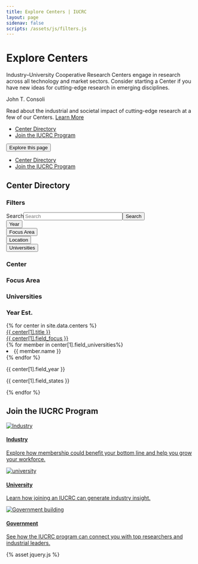 ```yaml
---
title: Explore Centers | IUCRC
layout: page
sidenav: false
scripts: /assets/js/filters.js
---
```


<div class="hero">
  <div id="interiorCarousel" class="carousel slide carousel--interior" data-ride="carousel" data-pause="false" data-interval="false">
    <div class="carousel-inner">
      <div class="carousel-item active">
        <div class="container">
          <div class="carousel__bg" style="background-image: url('{{ site.baseurl }}/visuals/placeholders/vr.jpg');"></div>
          <div class="carousel__content carousel__content--slant">
            <div class="carousel__text-cta">
              <h1>Explore Centers</h1>
              <p class="carousel__subtitle">Industry–University Cooperative Research Centers engage in research across all technology and market sectors. Consider starting a Center if you have new ideas for cutting-edge research in emerging disciplines.</p>
            </div>
          </div>
        </div>
        <div class="credit__wrapper">
          <p class="credit">John T. Consoli</p>
        </div>
      </div>
    </div>
  </div>
</div>
<div id="interiorCarouselText" class="carousel slide carousel--text carousel--interior" data-ride="carousel" data-pause="false" data-interval="false">
  <div class="carousel-inner">
    <div class="carousel-item active">
      <div class="container">
        <div class="carousel__content">
          <div class="carousel__text-cta">
            <p class="carousel__featured">               
              Read about the industrial and societal impact of cutting-edge research at a few of our Centers.
              <a class="usa-button btn-tertiary" href="/centers/achievements">Learn More</a>
            </p>
          </div>
        </div>
      </div>
    </div>
  </div>
</div>
<div class="stickybits-wrapper">
  <div class="secondary-nav" style="position: sticky;">
    <div class="container">
      <div class="secondary-nav__scrollspy">
        <ul class="nav">
          <li class="nav-item">
            <!-- INTEGRATOR: the href below should match that of the associated heading in the content block -->
            <a class="nav-link" href="#center-directory">Center Directory</a>
          </li>
          <li class="nav-item">
            <!-- INTEGRATOR: the href below should match that of the associated heading in the content block -->
            <a class="nav-link" href="#join-the-iucrc-program">Join the IUCRC Program</a>
          </li>
        </ul>
      </div>
      <div class="dropdown">
        <button class="dropdown-toggle" type="button" id="secondaryNavDropdown" data-toggle="dropdown" aria-haspopup="true" aria-expanded="false">Explore this page</button>
        <div class="dropdown-menu" aria-labelledby="secondaryNavDropdown">
          <ul class="nav">
            <li class="nav-item">
              <!-- INTEGRATOR: the href below should match that of the associated heading in the content block -->
              <a class="nav-link" href="#center-directory">Center Directory</a>
            </li>
            <li class="nav-item">
              <!-- INTEGRATOR: the href below should match that of the associated heading in the content block -->
              <a class="nav-link" href="#join-the-iucrc-program">Join the IUCRC Program</a>
            </li>
          </ul>
        </div>
      </div>
    </div>
  </div>
  <dir></dir>
  <div class="filters">
    <div class="container">
      <h2 id="center-directory"><span class="highlight">Center Directory</span></h2>
      <div class="filters__active">
        <ul>
        </ul>
      </div>
      <div class="row filters__row">
        <div class="col-12 col-lg-3 filters__sticky">
          <div class="filters__sidebar usa-accordion">
            <form class=" ">
              <h3>Filters</h3>
              <div class=" usa-label">
                <div class="usa-search usa-search--small" role="search"><label class="usa-sr-only" for="search-field-small">Search</label><input type="text" id="search-fulltext" name="search_api_fulltext" value="" size="30" maxlength="128" class=" usa-input" placeholder="Search"><button class="usa-button" type="submit"><span class="usa-sr-only">Search</span></button></div>
              </div>
              <div class="usa-accordion">
                <div class="filters__section">
                  <button class="usa-accordion__button" aria-expanded="false" aria-controls="section2">Year</button>
                  <div class="usa-accordion__content" id="section2" hidden="">
                    <div class=" usa-label after">
                      <label for="edit-field-year" class="usa-label control-label">After</label>
                      <input type="text" id="edit-field-year" name="field_year" value="" size="30" maxlength="128" class=" usa-input">
                    </div>
                    <div class=" usa-label before">
                      <label for="edit-field-year-1" class="usa-label control-label">Before</label>
                      <input  type="text" id="edit-field-year-1" name="field_year_1" value="" size="30" maxlength="128" class=" usa-input">
                    </div>
                  </div>
                </div>
              </div>
              <div class="usa-accordion">
                <div class="filters__section">
                  <button class="usa-accordion__button" aria-expanded="false" aria-controls="section4">Focus Area</button>
                  <div class="usa-accordion__content usa-accordion__content--scrollable" id="section4" hidden="">
                    <fieldset data-drupal-selector="edit-field-focus" id="edit-field-focus--wrapper" class="fieldgroup      usa-fieldset">
                      <legend class="usa-legend">
                        <span class="usa-sr-only fieldset-legend">Focus</span>
                      </legend>
                      <div class="fieldset-wrapper">
                        <div id="edit-field-focus" class=" "><div class="">
                          <div class=" usa-label      checkbox">
                            <input data-drupal-selector="edit-field-focus-1" type="checkbox" id="edit-field-focus-1" name="field_focus[1]" value="1" class=" usa-checkbox__input advanced-electronics">
                            <label for="edit-field-focus-1" class="usa-checkbox__label control-label option">Advanced Electronics</label>
                          </div>
                          <div class=" usa-label      checkbox">
                            <input data-drupal-selector="edit-field-focus-2" type="checkbox" id="edit-field-focus-2" name="field_focus[2]" value="2" class=" usa-checkbox__input advanced-manufacturing">
                            <label for="edit-field-focus-2" class="usa-checkbox__label control-label option">Advanced Manufacturing</label>
                          </div>
                          <div class=" usa-label      checkbox">
                            <input data-drupal-selector="edit-field-focus-3" type="checkbox" id="edit-field-focus-3" name="field_focus[3]" value="3" class=" usa-checkbox__input advanced-materials">
                            <label for="edit-field-focus-3" class="usa-checkbox__label control-label option">Advanced Materials</label>
                          </div>
                          <div class=" usa-label      checkbox">
                            <input data-drupal-selector="edit-field-focus-4" type="checkbox" id="edit-field-focus-4" name="field_focus[4]" value="4" class=" usa-checkbox__input biotechnology">
                            <label for="edit-field-focus-4" class="usa-checkbox__label control-label option">Biotechnology</label>
                          </div>
                          <div class=" usa-label      checkbox">
                            <input data-drupal-selector="edit-field-focus-5" type="checkbox" id="edit-field-focus-5" name="field_focus[5]" value="5" class=" usa-checkbox__input civil-infrastructure-systems">
                            <label for="edit-field-focus-5" class="usa-checkbox__label control-label option">Civil Infrastructure Systems</label>
                          </div>
                          <div class=" usa-label      checkbox">
                            <input data-drupal-selector="edit-field-focus-6" type="checkbox" id="edit-field-focus-6" name="field_focus[6]" value="6" class=" usa-checkbox__input energy-and-environment">
                            <label for="edit-field-focus-6" class="usa-checkbox__label control-label option">Energy and Environment</label>
                          </div>
                          <div class=" usa-label      checkbox">
                            <input data-drupal-selector="edit-field-focus-7" type="checkbox" id="edit-field-focus-7" name="field_focus[7]" value="7" class=" usa-checkbox__input health-and-safety">
                            <label for="edit-field-focus-7" class="usa-checkbox__label control-label option">Health and Safety</label>
                          </div>
                          <div class=" usa-label      checkbox">
                            <input data-drupal-selector="edit-field-focus-8" type="checkbox" id="edit-field-focus-8" name="field_focus[8]" value="8" class=" usa-checkbox__input in,-communication-and-computing">
                            <label for="edit-field-focus-8" class="usa-checkbox__label control-label option">In, Communication and Computing</label>
                          </div>
                          <div class=" usa-label      checkbox">
                            <input data-drupal-selector="edit-field-focus-9" type="checkbox" id="edit-field-focus-9" name="field_focus[9]" value="9" class=" usa-checkbox__input sensing-and-in">
                            <label for="edit-field-focus-9" class="usa-checkbox__label control-label option">Sensing and In Systems</label>
                          </div>
                          <div class=" usa-label      checkbox">
                            <input data-drupal-selector="edit-field-focus-10" type="checkbox" id="edit-field-focus-10" name="field_focus[10]" value="10" class=" usa-checkbox__input system-design-and-simulation">
                            <label for="edit-field-focus-10" class="usa-checkbox__label control-label option">System Design and Simulation</label>
                          </div>
                        </div>
                      </div>
                    </div>
                  </fieldset>
                </div>
              </div>
            </div>
            <div class="usa-accordion">
              <div class="filters__section">
                <button class="usa-accordion__button" aria-expanded="false" aria-controls="section5">Location</button>
                <div class="usa-accordion__content usa-accordion__content--scrollable" id="section5" hidden="">
                  <fieldset data-drupal-selector="edit-field-states" id="edit-field-states--wrapper" class="fieldgroup      usa-fieldset">
                    <legend class="usa-legend">
                      <span class="usa-sr-only fieldset-legend">States</span>
                    </legend>
                    <div class="fieldset-wrapper">
                      <div id="edit-field-states" class=" "><div class="">
                        <div class=" usa-label      checkbox">
                          <input data-drupal-selector="edit-field-states-280" type="checkbox" id="edit-field-states-280" name="field_states[280]" value="280" class=" usa-checkbox__input ak">
                          <label for="edit-field-states-280" class="usa-checkbox__label control-label option">AK</label>
                        </div>
                        <div class=" usa-label      checkbox">
                          <input data-drupal-selector="edit-field-states-229" type="checkbox" id="edit-field-states-229" name="field_states[229]" value="229" class=" usa-checkbox__input al">
                          <label for="edit-field-states-229" class="usa-checkbox__label control-label option">AL</label>
                        </div>
                        <div class=" usa-label      checkbox">
                          <input data-drupal-selector="edit-field-states-281" type="checkbox" id="edit-field-states-281" name="field_states[281]" value="281" class=" usa-checkbox__input ar">
                          <label for="edit-field-states-281" class="usa-checkbox__label control-label option">AR</label>
                        </div>
                        <div class=" usa-label      checkbox">
                          <input data-drupal-selector="edit-field-states-231" type="checkbox" id="edit-field-states-231" name="field_states[231]" value="231" class=" usa-checkbox__input az">
                          <label for="edit-field-states-231" class="usa-checkbox__label control-label option">AZ</label>
                        </div>
                        <div class=" usa-label      checkbox">
                          <input data-drupal-selector="edit-field-states-233" type="checkbox" id="edit-field-states-233" name="field_states[233]" value="233" class=" usa-checkbox__input ca">
                          <label for="edit-field-states-233" class="usa-checkbox__label control-label option">CA</label>
                        </div>
                        <div class=" usa-label      checkbox">
                          <input data-drupal-selector="edit-field-states-234" type="checkbox" id="edit-field-states-234" name="field_states[234]" value="234" class=" usa-checkbox__input co">
                          <label for="edit-field-states-234" class="usa-checkbox__label control-label option">CO</label>
                        </div>
                        <div class=" usa-label      checkbox">
                          <input data-drupal-selector="edit-field-states-282" type="checkbox" id="edit-field-states-282" name="field_states[282]" value="282" class=" usa-checkbox__input ct">
                          <label for="edit-field-states-282" class="usa-checkbox__label control-label option">CT</label>
                        </div>
                        <div class=" usa-label      checkbox">
                          <input data-drupal-selector="edit-field-states-283" type="checkbox" id="edit-field-states-283" name="field_states[283]" value="283" class=" usa-checkbox__input dc">
                          <label for="edit-field-states-283" class="usa-checkbox__label control-label option">DC</label>
                        </div>
                        <div class=" usa-label      checkbox">
                          <input data-drupal-selector="edit-field-states-236" type="checkbox" id="edit-field-states-236" name="field_states[236]" value="236" class=" usa-checkbox__input de">
                          <label for="edit-field-states-236" class="usa-checkbox__label control-label option">DE</label>
                        </div>
                        <div class=" usa-label      checkbox">
                          <input data-drupal-selector="edit-field-states-237" type="checkbox" id="edit-field-states-237" name="field_states[237]" value="237" class=" usa-checkbox__input fl">
                          <label for="edit-field-states-237" class="usa-checkbox__label control-label option">FL</label>
                        </div>
                        <div class=" usa-label      checkbox">
                          <input data-drupal-selector="edit-field-states-238" type="checkbox" id="edit-field-states-238" name="field_states[238]" value="238" class=" usa-checkbox__input ga">
                          <label for="edit-field-states-238" class="usa-checkbox__label control-label option">GA</label>
                        </div>
                        <div class=" usa-label      checkbox">
                          <input data-drupal-selector="edit-field-states-239" type="checkbox" id="edit-field-states-239" name="field_states[239]" value="239" class=" usa-checkbox__input hi">
                          <label for="edit-field-states-239" class="usa-checkbox__label control-label option">HI</label>
                        </div>
                        <div class=" usa-label      checkbox">
                          <input data-drupal-selector="edit-field-states-243" type="checkbox" id="edit-field-states-243" name="field_states[243]" value="243" class=" usa-checkbox__input ia">
                          <label for="edit-field-states-243" class="usa-checkbox__label control-label option">IA</label>
                        </div>
                        <div class=" usa-label      checkbox">
                          <input data-drupal-selector="edit-field-states-240" type="checkbox" id="edit-field-states-240" name="field_states[240]" value="240" class=" usa-checkbox__input id">
                          <label for="edit-field-states-240" class="usa-checkbox__label control-label option">ID</label>
                        </div>
                        <div class=" usa-label      checkbox">
                          <input data-drupal-selector="edit-field-states-241" type="checkbox" id="edit-field-states-241" name="field_states[241]" value="241" class=" usa-checkbox__input il">
                          <label for="edit-field-states-241" class="usa-checkbox__label control-label option">IL</label>
                        </div>
                        <div class=" usa-label      checkbox">
                          <input data-drupal-selector="edit-field-states-242" type="checkbox" id="edit-field-states-242" name="field_states[242]" value="242" class=" usa-checkbox__input in">
                          <label for="edit-field-states-242" class="usa-checkbox__label control-label option">IN</label>
                        </div>
                        <div class=" usa-label      checkbox">
                          <input data-drupal-selector="edit-field-states-244" type="checkbox" id="edit-field-states-244" name="field_states[244]" value="244" class=" usa-checkbox__input ks">
                          <label for="edit-field-states-244" class="usa-checkbox__label control-label option">KS</label>
                        </div>
                        <div class=" usa-label      checkbox">
                          <input data-drupal-selector="edit-field-states-245" type="checkbox" id="edit-field-states-245" name="field_states[245]" value="245" class=" usa-checkbox__input ky">
                          <label for="edit-field-states-245" class="usa-checkbox__label control-label option">KY</label>
                        </div>
                        <div class=" usa-label      checkbox">
                          <input data-drupal-selector="edit-field-states-246" type="checkbox" id="edit-field-states-246" name="field_states[246]" value="246" class=" usa-checkbox__input la">
                          <label for="edit-field-states-246" class="usa-checkbox__label control-label option">LA</label>
                        </div>
                        <div class=" usa-label      checkbox">
                          <input data-drupal-selector="edit-field-states-249" type="checkbox" id="edit-field-states-249" name="field_states[249]" value="249" class=" usa-checkbox__input ma">
                          <label for="edit-field-states-249" class="usa-checkbox__label control-label option">MA</label>
                        </div>
                        <div class=" usa-label      checkbox">
                          <input data-drupal-selector="edit-field-states-248" type="checkbox" id="edit-field-states-248" name="field_states[248]" value="248" class=" usa-checkbox__input md">
                          <label for="edit-field-states-248" class="usa-checkbox__label control-label option">MD</label>
                        </div>
                        <div class=" usa-label      checkbox">
                          <input data-drupal-selector="edit-field-states-247" type="checkbox" id="edit-field-states-247" name="field_states[247]" value="247" class=" usa-checkbox__input me">
                          <label for="edit-field-states-247" class="usa-checkbox__label control-label option">ME</label>
                        </div>
                        <div class=" usa-label      checkbox">
                          <input data-drupal-selector="edit-field-states-250" type="checkbox" id="edit-field-states-250" name="field_states[250]" value="250" class=" usa-checkbox__input mi">
                          <label for="edit-field-states-250" class="usa-checkbox__label control-label option">MI</label>
                        </div>
                        <div class=" usa-label      checkbox">
                          <input data-drupal-selector="edit-field-states-251" type="checkbox" id="edit-field-states-251" name="field_states[251]" value="251" class=" usa-checkbox__input mn">
                          <label for="edit-field-states-251" class="usa-checkbox__label control-label option">MN</label>
                        </div>
                        <div class=" usa-label      checkbox">
                          <input data-drupal-selector="edit-field-states-253" type="checkbox" id="edit-field-states-253" name="field_states[253]" value="253" class=" usa-checkbox__input mo">
                          <label for="edit-field-states-253" class="usa-checkbox__label control-label option">MO</label>
                        </div>
                        <div class=" usa-label      checkbox">
                          <input data-drupal-selector="edit-field-states-252" type="checkbox" id="edit-field-states-252" name="field_states[252]" value="252" class=" usa-checkbox__input ms">
                          <label for="edit-field-states-252" class="usa-checkbox__label control-label option">MS</label>
                        </div>
                        <div class=" usa-label      checkbox">
                          <input data-drupal-selector="edit-field-states-254" type="checkbox" id="edit-field-states-254" name="field_states[254]" value="254" class=" usa-checkbox__input mt">
                          <label for="edit-field-states-254" class="usa-checkbox__label control-label option">MT</label>
                        </div>
                        <div class=" usa-label      checkbox">
                          <input data-drupal-selector="edit-field-states-261" type="checkbox" id="edit-field-states-261" name="field_states[261]" value="261" class=" usa-checkbox__input nc">
                          <label for="edit-field-states-261" class="usa-checkbox__label control-label option">NC</label>
                        </div>
                        <div class=" usa-label      checkbox">
                          <input data-drupal-selector="edit-field-states-262" type="checkbox" id="edit-field-states-262" name="field_states[262]" value="262" class=" usa-checkbox__input nd">
                          <label for="edit-field-states-262" class="usa-checkbox__label control-label option">ND</label>
                        </div>
                        <div class=" usa-label      checkbox">
                          <input data-drupal-selector="edit-field-states-255" type="checkbox" id="edit-field-states-255" name="field_states[255]" value="255" class=" usa-checkbox__input ne">
                          <label for="edit-field-states-255" class="usa-checkbox__label control-label option">NE</label>
                        </div>
                        <div class=" usa-label      checkbox">
                          <input data-drupal-selector="edit-field-states-257" type="checkbox" id="edit-field-states-257" name="field_states[257]" value="257" class=" usa-checkbox__input nh">
                          <label for="edit-field-states-257" class="usa-checkbox__label control-label option">NH</label>
                        </div>
                        <div class=" usa-label      checkbox">
                          <input data-drupal-selector="edit-field-states-258" type="checkbox" id="edit-field-states-258" name="field_states[258]" value="258" class=" usa-checkbox__input nj">
                          <label for="edit-field-states-258" class="usa-checkbox__label control-label option">NJ</label>
                        </div>
                        <div class=" usa-label      checkbox">
                          <input data-drupal-selector="edit-field-states-259" type="checkbox" id="edit-field-states-259" name="field_states[259]" value="259" class=" usa-checkbox__input nm">
                          <label for="edit-field-states-259" class="usa-checkbox__label control-label option">NM</label>
                        </div>
                        <div class=" usa-label      checkbox">
                          <input data-drupal-selector="edit-field-states-256" type="checkbox" id="edit-field-states-256" name="field_states[256]" value="256" class=" usa-checkbox__input nv">
                          <label for="edit-field-states-256" class="usa-checkbox__label control-label option">NV</label>
                        </div>
                        <div class=" usa-label      checkbox">
                          <input data-drupal-selector="edit-field-states-260" type="checkbox" id="edit-field-states-260" name="field_states[260]" value="260" class=" usa-checkbox__input ny">
                          <label for="edit-field-states-260" class="usa-checkbox__label control-label option">NY</label>
                        </div>
                        <div class=" usa-label      checkbox">
                          <input data-drupal-selector="edit-field-states-263" type="checkbox" id="edit-field-states-263" name="field_states[263]" value="263" class=" usa-checkbox__input oh">
                          <label for="edit-field-states-263" class="usa-checkbox__label control-label option">OH</label>
                        </div>
                        <div class=" usa-label      checkbox">
                          <input data-drupal-selector="edit-field-states-264" type="checkbox" id="edit-field-states-264" name="field_states[264]" value="264" class=" usa-checkbox__input ok">
                          <label for="edit-field-states-264" class="usa-checkbox__label control-label option">OK</label>
                        </div>
                        <div class=" usa-label      checkbox">
                          <input data-drupal-selector="edit-field-states-265" type="checkbox" id="edit-field-states-265" name="field_states[265]" value="265" class=" usa-checkbox__input or">
                          <label for="edit-field-states-265" class="usa-checkbox__label control-label option">OR</label>
                        </div>
                        <div class=" usa-label      checkbox">
                          <input data-drupal-selector="edit-field-states-266" type="checkbox" id="edit-field-states-266" name="field_states[266]" value="266" class=" usa-checkbox__input pa">
                          <label for="edit-field-states-266" class="usa-checkbox__label control-label option">PA</label>
                        </div>
                        <div class=" usa-label      checkbox">
                          <input data-drupal-selector="edit-field-states-267" type="checkbox" id="edit-field-states-267" name="field_states[267]" value="267" class=" usa-checkbox__input ri">
                          <label for="edit-field-states-267" class="usa-checkbox__label control-label option">RI</label>
                        </div>
                        <div class=" usa-label      checkbox">
                          <input data-drupal-selector="edit-field-states-268" type="checkbox" id="edit-field-states-268" name="field_states[268]" value="268" class=" usa-checkbox__input sc">
                          <label for="edit-field-states-268" class="usa-checkbox__label control-label option">SC</label>
                        </div>
                        <div class=" usa-label      checkbox">
                          <input data-drupal-selector="edit-field-states-269" type="checkbox" id="edit-field-states-269" name="field_states[269]" value="269" class=" usa-checkbox__input sd">
                          <label for="edit-field-states-269" class="usa-checkbox__label control-label option">SD</label>
                        </div>
                        <div class=" usa-label      checkbox">
                          <input data-drupal-selector="edit-field-states-270" type="checkbox" id="edit-field-states-270" name="field_states[270]" value="270" class=" usa-checkbox__input tn">
                          <label for="edit-field-states-270" class="usa-checkbox__label control-label option">TN</label>
                        </div>
                        <div class=" usa-label      checkbox">
                          <input data-drupal-selector="edit-field-states-271" type="checkbox" id="edit-field-states-271" name="field_states[271]" value="271" class=" usa-checkbox__input tx">
                          <label for="edit-field-states-271" class="usa-checkbox__label control-label option">TX</label>
                        </div>
                        <div class=" usa-label      checkbox">
                          <input data-drupal-selector="edit-field-states-272" type="checkbox" id="edit-field-states-272" name="field_states[272]" value="272" class=" usa-checkbox__input ut">
                          <label for="edit-field-states-272" class="usa-checkbox__label control-label option">UT</label>
                        </div>
                        <div class=" usa-label      checkbox">
                          <input data-drupal-selector="edit-field-states-274" type="checkbox" id="edit-field-states-274" name="field_states[274]" value="274" class=" usa-checkbox__input va">
                          <label for="edit-field-states-274" class="usa-checkbox__label control-label option">VA</label>
                        </div>
                        <div class=" usa-label      checkbox">
                          <input data-drupal-selector="edit-field-states-273" type="checkbox" id="edit-field-states-273" name="field_states[273]" value="273" class=" usa-checkbox__input vt">
                          <label for="edit-field-states-273" class="usa-checkbox__label control-label option">VT</label>
                        </div>
                        <div class=" usa-label      checkbox">
                          <input data-drupal-selector="edit-field-states-275" type="checkbox" id="edit-field-states-275" name="field_states[275]" value="275" class=" usa-checkbox__input wa">
                          <label for="edit-field-states-275" class="usa-checkbox__label control-label option">WA</label>
                        </div>
                        <div class=" usa-label      checkbox">
                          <input data-drupal-selector="edit-field-states-277" type="checkbox" id="edit-field-states-277" name="field_states[277]" value="277" class=" usa-checkbox__input wi">
                          <label for="edit-field-states-277" class="usa-checkbox__label control-label option">WI</label>
                        </div>
                        <div class=" usa-label      checkbox">
                          <input data-drupal-selector="edit-field-states-276" type="checkbox" id="edit-field-states-276" name="field_states[276]" value="276" class=" usa-checkbox__input wv">
                          <label for="edit-field-states-276" class="usa-checkbox__label control-label option">WV</label>
                        </div>
                        <div class=" usa-label  checkbox">
                          <input type="checkbox" name="wyoming" class="usa-checkbox__input wy">
                          <label for="edit-field-states-278" class="usa-checkbox__label control-label option">WY</label>
                        </div>
                      </div>
                    </div>
                  </div>
                </fieldset>
              </div>
            </div>
          </div>
          <div class="usa-accordion">
            <div class="filters__section">
              <button class="usa-accordion__button" aria-expanded="false" aria-controls="section6">Universities</button>
              <div class="usa-accordion__content usa-accordion__content--scrollable" id="section6" hidden="">
                <fieldset data-drupal-selector="edit-field-universities" id="edit-field-universities--wrapper" class="fieldgroup      usa-fieldset">
                  <legend class="usa-legend">
                    <span class="usa-sr-only fieldset-legend">Universities</span>
                  </legend>
                  <div class="fieldset-wrapper">
                    <div id="edit-field-universities" class=" "><div class="">
                      <div class=" usa-label      checkbox">
                        <input data-drupal-selector="edit-field-universities-11" type="checkbox" id="edit-field-universities-11" name="field_universities[11]" value="11" class=" usa-checkbox__input arizona-state-university">
                        <label for="edit-field-universities-11" class="usa-checkbox__label control-label option">Arizona State University</label>
                      </div>
                      <div class=" usa-label      checkbox">
                        <input data-drupal-selector="edit-field-universities-12" type="checkbox" id="edit-field-universities-12" name="field_universities[12]" value="12" class=" usa-checkbox__input auburn-university">
                        <label for="edit-field-universities-12" class="usa-checkbox__label control-label option">Auburn University</label>
                      </div>
                      <div class=" usa-label      checkbox">
                        <input data-drupal-selector="edit-field-universities-13" type="checkbox" id="edit-field-universities-13" name="field_universities[13]" value="13" class=" usa-checkbox__input ball-state-university">
                        <label for="edit-field-universities-13" class="usa-checkbox__label control-label option">Ball State University</label>
                      </div>
                      <div class=" usa-label      checkbox">
                        <input data-drupal-selector="edit-field-universities-14" type="checkbox" id="edit-field-universities-14" name="field_universities[14]" value="14" class=" usa-checkbox__input binghamton-university">
                        <label for="edit-field-universities-14" class="usa-checkbox__label control-label option">Binghamton University</label>
                      </div>
                      <div class=" usa-label      checkbox">
                        <input data-drupal-selector="edit-field-universities-15" type="checkbox" id="edit-field-universities-15" name="field_universities[15]" value="15" class=" usa-checkbox__input boston-university">
                        <label for="edit-field-universities-15" class="usa-checkbox__label control-label option">Boston University</label>
                      </div>
                      <div class=" usa-label      checkbox">
                        <input data-drupal-selector="edit-field-universities-16" type="checkbox" id="edit-field-universities-16" name="field_universities[16]" value="16" class=" usa-checkbox__input brigham-young-university">
                        <label for="edit-field-universities-16" class="usa-checkbox__label control-label option">Brigham Young University</label>
                      </div>
                      <div class=" usa-label      checkbox">
                        <input data-drupal-selector="edit-field-universities-17" type="checkbox" id="edit-field-universities-17" name="field_universities[17]" value="17" class=" usa-checkbox__input california-institute-of-technology">
                        <label for="edit-field-universities-17" class="usa-checkbox__label control-label option">California Institute of Technology</label>
                      </div>
                      <div class=" usa-label      checkbox">
                        <input data-drupal-selector="edit-field-universities-18" type="checkbox" id="edit-field-universities-18" name="field_universities[18]" value="18" class=" usa-checkbox__input catholic-university-of-america">
                        <label for="edit-field-universities-18" class="usa-checkbox__label control-label option">Catholic University of America</label>
                      </div>
                      <div class=" usa-label      checkbox">
                        <input data-drupal-selector="edit-field-universities-19" type="checkbox" id="edit-field-universities-19" name="field_universities[19]" value="19" class=" usa-checkbox__input children's-hospital-of-philadelphia">
                        <label for="edit-field-universities-19" class="usa-checkbox__label control-label option">Children's Hospital of Philadelphia</label>
                      </div>
                      <div class=" usa-label      checkbox">
                        <input data-drupal-selector="edit-field-universities-20" type="checkbox" id="edit-field-universities-20" name="field_universities[20]" value="20" class=" usa-checkbox__input city-college-of-new-york">
                        <label for="edit-field-universities-20" class="usa-checkbox__label control-label option">City College of New York</label>
                      </div>
                      <div class=" usa-label      checkbox">
                        <input data-drupal-selector="edit-field-universities-21" type="checkbox" id="edit-field-universities-21" name="field_universities[21]" value="21" class=" usa-checkbox__input clarkson-university">
                        <label for="edit-field-universities-21" class="usa-checkbox__label control-label option">Clarkson University</label>
                      </div>
                      <div class=" usa-label      checkbox">
                        <input data-drupal-selector="edit-field-universities-22" type="checkbox" id="edit-field-universities-22" name="field_universities[22]" value="22" class=" usa-checkbox__input clemson-university">
                        <label for="edit-field-universities-22" class="usa-checkbox__label control-label option">Clemson University</label>
                      </div>
                      <div class=" usa-label      checkbox">
                        <input data-drupal-selector="edit-field-universities-23" type="checkbox" id="edit-field-universities-23" name="field_universities[23]" value="23" class=" usa-checkbox__input colorado-school-of-mines">
                        <label for="edit-field-universities-23" class="usa-checkbox__label control-label option">Colorado School of Mines</label>
                      </div>
                      <div class=" usa-label      checkbox">
                        <input data-drupal-selector="edit-field-universities-24" type="checkbox" id="edit-field-universities-24" name="field_universities[24]" value="24" class=" usa-checkbox__input colorado-state-university">
                        <label for="edit-field-universities-24" class="usa-checkbox__label control-label option">Colorado State University</label>
                      </div>
                      <div class=" usa-label      checkbox">
                        <input data-drupal-selector="edit-field-universities-25" type="checkbox" id="edit-field-universities-25" name="field_universities[25]" value="25" class=" usa-checkbox__input columbia-university">
                        <label for="edit-field-universities-25" class="usa-checkbox__label control-label option">Columbia University</label>
                      </div>
                      <div class=" usa-label      checkbox">
                        <input data-drupal-selector="edit-field-universities-26" type="checkbox" id="edit-field-universities-26" name="field_universities[26]" value="26" class=" usa-checkbox__input cornell-university">
                        <label for="edit-field-universities-26" class="usa-checkbox__label control-label option">Cornell University</label>
                      </div>
                      <div class=" usa-label      checkbox">
                        <input data-drupal-selector="edit-field-universities-27" type="checkbox" id="edit-field-universities-27" name="field_universities[27]" value="27" class=" usa-checkbox__input dartmouth-university">
                        <label for="edit-field-universities-27" class="usa-checkbox__label control-label option">Dartmouth University</label>
                      </div>
                      <div class=" usa-label      checkbox">
                        <input data-drupal-selector="edit-field-universities-28" type="checkbox" id="edit-field-universities-28" name="field_universities[28]" value="28" class=" usa-checkbox__input drexel-university">
                        <label for="edit-field-universities-28" class="usa-checkbox__label control-label option">Drexel University</label>
                      </div>
                      <div class=" usa-label      checkbox">
                        <input data-drupal-selector="edit-field-universities-29" type="checkbox" id="edit-field-universities-29" name="field_universities[29]" value="29" class=" usa-checkbox__input dubna-international-university">
                        <label for="edit-field-universities-29" class="usa-checkbox__label control-label option">Dubna International University</label>
                      </div>
                      <div class=" usa-label      checkbox">
                        <input data-drupal-selector="edit-field-universities-30" type="checkbox" id="edit-field-universities-30" name="field_universities[30]" value="30" class=" usa-checkbox__input duke-university">
                        <label for="edit-field-universities-30" class="usa-checkbox__label control-label option">Duke University</label>
                      </div>
                      <div class=" usa-label      checkbox">
                        <input data-drupal-selector="edit-field-universities-31" type="checkbox" id="edit-field-universities-31" name="field_universities[31]" value="31" class=" usa-checkbox__input florida-atlantic-university">
                        <label for="edit-field-universities-31" class="usa-checkbox__label control-label option">Florida Atlantic University</label>
                      </div>
                      <div class=" usa-label      checkbox">
                        <input data-drupal-selector="edit-field-universities-32" type="checkbox" id="edit-field-universities-32" name="field_universities[32]" value="32" class=" usa-checkbox__input florida-international-university">
                        <label for="edit-field-universities-32" class="usa-checkbox__label control-label option">Florida International University</label>
                      </div>
                      <div class=" usa-label      checkbox">
                        <input data-drupal-selector="edit-field-universities-33" type="checkbox" id="edit-field-universities-33" name="field_universities[33]" value="33" class=" usa-checkbox__input george-mason-university">
                        <label for="edit-field-universities-33" class="usa-checkbox__label control-label option">George Mason University</label>
                      </div>
                      <div class=" usa-label      checkbox">
                        <input data-drupal-selector="edit-field-universities-35" type="checkbox" id="edit-field-universities-35" name="field_universities[35]" value="35" class=" usa-checkbox__input georgetown-university">
                        <label for="edit-field-universities-35" class="usa-checkbox__label control-label option">Georgetown University</label>
                      </div>
                      <div class=" usa-label      checkbox">
                        <input data-drupal-selector="edit-field-universities-34" type="checkbox" id="edit-field-universities-34" name="field_universities[34]" value="34" class=" usa-checkbox__input george-washington-university">
                        <label for="edit-field-universities-34" class="usa-checkbox__label control-label option">George Washington University</label>
                      </div>
                      <div class=" usa-label      checkbox">
                        <input data-drupal-selector="edit-field-universities-36" type="checkbox" id="edit-field-universities-36" name="field_universities[36]" value="36" class=" usa-checkbox__input georgia-institute-of-technology">
                        <label for="edit-field-universities-36" class="usa-checkbox__label control-label option">Georgia Institute of Technology</label>
                      </div>
                      <div class=" usa-label      checkbox">
                        <input data-drupal-selector="edit-field-universities-37" type="checkbox" id="edit-field-universities-37" name="field_universities[37]" value="37" class=" usa-checkbox__input harvard-university">
                        <label for="edit-field-universities-37" class="usa-checkbox__label control-label option">Harvard University</label>
                      </div>
                      <div class=" usa-label      checkbox">
                        <input data-drupal-selector="edit-field-universities-38" type="checkbox" id="edit-field-universities-38" name="field_universities[38]" value="38" class=" usa-checkbox__input howard-university">
                        <label for="edit-field-universities-38" class="usa-checkbox__label control-label option">Howard University</label>
                      </div>
                      <div class=" usa-label      checkbox">
                        <input data-drupal-selector="edit-field-universities-39" type="checkbox" id="edit-field-universities-39" name="field_universities[39]" value="39" class=" usa-checkbox__input indiana-university">
                        <label for="edit-field-universities-39" class="usa-checkbox__label control-label option">Indiana University</label>
                      </div>
                      <div class=" usa-label      checkbox">
                        <input data-drupal-selector="edit-field-universities-40" type="checkbox" id="edit-field-universities-40" name="field_universities[40]" value="40" class=" usa-checkbox__input iowa-state-university">
                        <label for="edit-field-universities-40" class="usa-checkbox__label control-label option">Iowa State University</label>
                      </div>
                      <div class=" usa-label      checkbox">
                        <input data-drupal-selector="edit-field-universities-41" type="checkbox" id="edit-field-universities-41" name="field_universities[41]" value="41" class=" usa-checkbox__input johns-hopkins-university">
                        <label for="edit-field-universities-41" class="usa-checkbox__label control-label option">Johns Hopkins University</label>
                      </div>
                      <div class=" usa-label      checkbox">
                        <input data-drupal-selector="edit-field-universities-42" type="checkbox" id="edit-field-universities-42" name="field_universities[42]" value="42" class=" usa-checkbox__input kansas-state-university">
                        <label for="edit-field-universities-42" class="usa-checkbox__label control-label option">Kansas State University</label>
                      </div>
                      <div class=" usa-label      checkbox">
                        <input data-drupal-selector="edit-field-universities-43" type="checkbox" id="edit-field-universities-43" name="field_universities[43]" value="43" class=" usa-checkbox__input katholieke-universiteit-leuven">
                        <label for="edit-field-universities-43" class="usa-checkbox__label control-label option">Katholieke Universiteit Leuven</label>
                      </div>
                      <div class=" usa-label      checkbox">
                        <input data-drupal-selector="edit-field-universities-44" type="checkbox" id="edit-field-universities-44" name="field_universities[44]" value="44" class=" usa-checkbox__input lehigh-university">
                        <label for="edit-field-universities-44" class="usa-checkbox__label control-label option">Lehigh University</label>
                      </div>
                      <div class=" usa-label      checkbox">
                        <input data-drupal-selector="edit-field-universities-45" type="checkbox" id="edit-field-universities-45" name="field_universities[45]" value="45" class=" usa-checkbox__input marquette-university">
                        <label for="edit-field-universities-45" class="usa-checkbox__label control-label option">Marquette University</label>
                      </div>
                      <div class=" usa-label      checkbox">
                        <input data-drupal-selector="edit-field-universities-46" type="checkbox" id="edit-field-universities-46" name="field_universities[46]" value="46" class=" usa-checkbox__input michigan-state-university">
                        <label for="edit-field-universities-46" class="usa-checkbox__label control-label option">Michigan State University</label>
                      </div>
                      <div class=" usa-label      checkbox">
                        <input data-drupal-selector="edit-field-universities-47" type="checkbox" id="edit-field-universities-47" name="field_universities[47]" value="47" class=" usa-checkbox__input michigan-technological-university">
                        <label for="edit-field-universities-47" class="usa-checkbox__label control-label option">Michigan Technological University</label>
                      </div>
                      <div class=" usa-label      checkbox">
                        <input data-drupal-selector="edit-field-universities-48" type="checkbox" id="edit-field-universities-48" name="field_universities[48]" value="48" class=" usa-checkbox__input missouri-university-of-science-&amp;amp;-technology">
                        <label for="edit-field-universities-48" class="usa-checkbox__label control-label option">Missouri University of Science &amp; Technology</label>
                      </div>
                      <div class=" usa-label      checkbox">
                        <input data-drupal-selector="edit-field-universities-49" type="checkbox" id="edit-field-universities-49" name="field_universities[49]" value="49" class=" usa-checkbox__input new-jersey-institute-of-technology">
                        <label for="edit-field-universities-49" class="usa-checkbox__label control-label option">New Jersey Institute of Technology</label>
                      </div>
                      <div class=" usa-label      checkbox">
                        <input data-drupal-selector="edit-field-universities-50" type="checkbox" id="edit-field-universities-50" name="field_universities[50]" value="50" class=" usa-checkbox__input north-carolina-state-university">
                        <label for="edit-field-universities-50" class="usa-checkbox__label control-label option">North Carolina State University</label>
                      </div>
                      <div class=" usa-label      checkbox">
                        <input data-drupal-selector="edit-field-universities-51" type="checkbox" id="edit-field-universities-51" name="field_universities[51]" value="51" class=" usa-checkbox__input north-dakota-state-university">
                        <label for="edit-field-universities-51" class="usa-checkbox__label control-label option">North Dakota State University</label>
                      </div>
                      <div class=" usa-label      checkbox">
                        <input data-drupal-selector="edit-field-universities-52" type="checkbox" id="edit-field-universities-52" name="field_universities[52]" value="52" class=" usa-checkbox__input northeastern-university">
                        <label for="edit-field-universities-52" class="usa-checkbox__label control-label option">Northeastern University</label>
                      </div>
                      <div class=" usa-label      checkbox">
                        <input data-drupal-selector="edit-field-universities-53" type="checkbox" id="edit-field-universities-53" name="field_universities[53]" value="53" class=" usa-checkbox__input northwestern-university">
                        <label for="edit-field-universities-53" class="usa-checkbox__label control-label option">Northwestern University</label>
                      </div>
                      <div class=" usa-label      checkbox">
                        <input data-drupal-selector="edit-field-universities-54" type="checkbox" id="edit-field-universities-54" name="field_universities[54]" value="54" class=" usa-checkbox__input ohio-state-university">
                        <label for="edit-field-universities-54" class="usa-checkbox__label control-label option">Ohio State University</label>
                      </div>
                      <div class=" usa-label      checkbox">
                        <input data-drupal-selector="edit-field-universities-55" type="checkbox" id="edit-field-universities-55" name="field_universities[55]" value="55" class=" usa-checkbox__input ohio-university">
                        <label for="edit-field-universities-55" class="usa-checkbox__label control-label option">Ohio University</label>
                      </div>
                      <div class=" usa-label      checkbox">
                        <input data-drupal-selector="edit-field-universities-56" type="checkbox" id="edit-field-universities-56" name="field_universities[56]" value="56" class=" usa-checkbox__input oregon-state-university">
                        <label for="edit-field-universities-56" class="usa-checkbox__label control-label option">Oregon State University</label>
                      </div>
                      <div class=" usa-label      checkbox">
                        <input data-drupal-selector="edit-field-universities-57" type="checkbox" id="edit-field-universities-57" name="field_universities[57]" value="57" class=" usa-checkbox__input pennsylvania-state-university">
                        <label for="edit-field-universities-57" class="usa-checkbox__label control-label option">Pennsylvania State University</label>
                      </div>
                      <div class=" usa-label      checkbox">
                        <input data-drupal-selector="edit-field-universities-58" type="checkbox" id="edit-field-universities-58" name="field_universities[58]" value="58" class=" usa-checkbox__input purdue-university">
                        <label for="edit-field-universities-58" class="usa-checkbox__label control-label option">Purdue University</label>
                      </div>
                      <div class=" usa-label      checkbox">
                        <input data-drupal-selector="edit-field-universities-59" type="checkbox" id="edit-field-universities-59" name="field_universities[59]" value="59" class=" usa-checkbox__input rice-university">
                        <label for="edit-field-universities-59" class="usa-checkbox__label control-label option">Rice University</label>
                      </div>
                      <div class=" usa-label      checkbox">
                        <input data-drupal-selector="edit-field-universities-60" type="checkbox" id="edit-field-universities-60" name="field_universities[60]" value="60" class=" usa-checkbox__input rutgers-university">
                        <label for="edit-field-universities-60" class="usa-checkbox__label control-label option">Rutgers University</label>
                      </div>
                      <div class=" usa-label      checkbox">
                        <input data-drupal-selector="edit-field-universities-61" type="checkbox" id="edit-field-universities-61" name="field_universities[61]" value="61" class=" usa-checkbox__input rutgers-university,-newark">
                        <label for="edit-field-universities-61" class="usa-checkbox__label control-label option">Rutgers University, Newark</label>
                      </div>
                      <div class=" usa-label      checkbox">
                        <input data-drupal-selector="edit-field-universities-62" type="checkbox" id="edit-field-universities-62" name="field_universities[62]" value="62" class=" usa-checkbox__input southern-illinois-university,-carbondale">
                        <label for="edit-field-universities-62" class="usa-checkbox__label control-label option">Southern Illinois University, Carbondale</label>
                      </div>
                      <div class=" usa-label      checkbox">
                        <input data-drupal-selector="edit-field-universities-63" type="checkbox" id="edit-field-universities-63" name="field_universities[63]" value="63" class=" usa-checkbox__input southern-methodist-university">
                        <label for="edit-field-universities-63" class="usa-checkbox__label control-label option">Southern Methodist University</label>
                      </div>
                      <div class=" usa-label      checkbox">
                        <input data-drupal-selector="edit-field-universities-64" type="checkbox" id="edit-field-universities-64" name="field_universities[64]" value="64" class=" usa-checkbox__input stony-brook-university">
                        <label for="edit-field-universities-64" class="usa-checkbox__label control-label option">Stony Brook University</label>
                      </div>
                      <div class=" usa-label      checkbox">
                        <input data-drupal-selector="edit-field-universities-146" type="checkbox" id="edit-field-universities-146" name="field_universities[146]" value="146" class=" usa-checkbox__input syracuse-university">
                        <label for="edit-field-universities-146" class="usa-checkbox__label control-label option">Syracuse University</label>
                      </div>
                      <div class=" usa-label      checkbox">
                        <input data-drupal-selector="edit-field-universities-65" type="checkbox" id="edit-field-universities-65" name="field_universities[65]" value="65" class=" usa-checkbox__input tampere-university">
                        <label for="edit-field-universities-65" class="usa-checkbox__label control-label option">Tampere University</label>
                      </div>
                      <div class=" usa-label      checkbox">
                        <input data-drupal-selector="edit-field-universities-66" type="checkbox" id="edit-field-universities-66" name="field_universities[66]" value="66" class=" usa-checkbox__input temple-university">
                        <label for="edit-field-universities-66" class="usa-checkbox__label control-label option">Temple University</label>
                      </div>
                      <div class=" usa-label      checkbox">
                        <input data-drupal-selector="edit-field-universities-67" type="checkbox" id="edit-field-universities-67" name="field_universities[67]" value="67" class=" usa-checkbox__input texas-a&amp;amp;m-university">
                        <label for="edit-field-universities-67" class="usa-checkbox__label control-label option">Texas A&amp;M University</label>
                      </div>
                      <div class=" usa-label      checkbox">
                        <input data-drupal-selector="edit-field-universities-68" type="checkbox" id="edit-field-universities-68" name="field_universities[68]" value="68" class=" usa-checkbox__input texas-a&amp;amp;m-university,-central-texas">
                        <label for="edit-field-universities-68" class="usa-checkbox__label control-label option">Texas A&amp;M University, Central Texas</label>
                      </div>
                      <div class=" usa-label      checkbox">
                        <input data-drupal-selector="edit-field-universities-69" type="checkbox" id="edit-field-universities-69" name="field_universities[69]" value="69" class=" usa-checkbox__input texas-tech-university">
                        <label for="edit-field-universities-69" class="usa-checkbox__label control-label option">Texas Tech University</label>
                      </div>
                      <div class=" usa-label      checkbox">
                        <input data-drupal-selector="edit-field-universities-70" type="checkbox" id="edit-field-universities-70" name="field_universities[70]" value="70" class=" usa-checkbox__input university-at-buffalo">
                        <label for="edit-field-universities-70" class="usa-checkbox__label control-label option">University at Buffalo</label>
                      </div>
                      <div class=" usa-label      checkbox">
                        <input data-drupal-selector="edit-field-universities-71" type="checkbox" id="edit-field-universities-71" name="field_universities[71]" value="71" class=" usa-checkbox__input university-of-akron">
                        <label for="edit-field-universities-71" class="usa-checkbox__label control-label option">University of Akron</label>
                      </div>
                      <div class=" usa-label      checkbox">
                        <input data-drupal-selector="edit-field-universities-72" type="checkbox" id="edit-field-universities-72" name="field_universities[72]" value="72" class=" usa-checkbox__input university-of-alabama">
                        <label for="edit-field-universities-72" class="usa-checkbox__label control-label option">University of Alabama</label>
                      </div>
                      <div class=" usa-label      checkbox">
                        <input data-drupal-selector="edit-field-universities-73" type="checkbox" id="edit-field-universities-73" name="field_universities[73]" value="73" class=" usa-checkbox__input university-of-arizona">
                        <label for="edit-field-universities-73" class="usa-checkbox__label control-label option">University of Arizona</label>
                      </div>
                      <div class=" usa-label      checkbox">
                        <input data-drupal-selector="edit-field-universities-74" type="checkbox" id="edit-field-universities-74" name="field_universities[74]" value="74" class=" usa-checkbox__input university-of-arkansas">
                        <label for="edit-field-universities-74" class="usa-checkbox__label control-label option">University of Arkansas</label>
                      </div>
                      <div class=" usa-label      checkbox">
                        <input data-drupal-selector="edit-field-universities-75" type="checkbox" id="edit-field-universities-75" name="field_universities[75]" value="75" class=" usa-checkbox__input university-of-arkansas,-fayetteville">
                        <label for="edit-field-universities-75" class="usa-checkbox__label control-label option">University of Arkansas, Fayetteville</label>
                      </div>
                      <div class=" usa-label      checkbox">
                        <input data-drupal-selector="edit-field-universities-76" type="checkbox" id="edit-field-universities-76" name="field_universities[76]" value="76" class=" usa-checkbox__input university-of-california,-berkeley">
                        <label for="edit-field-universities-76" class="usa-checkbox__label control-label option">University of California, Berkeley</label>
                      </div>
                      <div class=" usa-label      checkbox">
                        <input data-drupal-selector="edit-field-universities-77" type="checkbox" id="edit-field-universities-77" name="field_universities[77]" value="77" class=" usa-checkbox__input university-of-california,-davis">
                        <label for="edit-field-universities-77" class="usa-checkbox__label control-label option">University of California, Davis</label>
                      </div>
                      <div class=" usa-label      checkbox">
                        <input data-drupal-selector="edit-field-universities-78" type="checkbox" id="edit-field-universities-78" name="field_universities[78]" value="78" class=" usa-checkbox__input university-of-california,-irvine">
                        <label for="edit-field-universities-78" class="usa-checkbox__label control-label option">University of California, Irvine</label>
                      </div>
                      <div class=" usa-label      checkbox">
                        <input data-drupal-selector="edit-field-universities-79" type="checkbox" id="edit-field-universities-79" name="field_universities[79]" value="79" class=" usa-checkbox__input university-of-california,-san-diego">
                        <label for="edit-field-universities-79" class="usa-checkbox__label control-label option">University of California, San Diego</label>
                      </div>
                      <div class=" usa-label      checkbox">
                        <input data-drupal-selector="edit-field-universities-80" type="checkbox" id="edit-field-universities-80" name="field_universities[80]" value="80" class=" usa-checkbox__input university-of-california,-san-francisco">
                        <label for="edit-field-universities-80" class="usa-checkbox__label control-label option">University of California, San Francisco</label>
                      </div>
                      <div class=" usa-label      checkbox">
                        <input data-drupal-selector="edit-field-universities-81" type="checkbox" id="edit-field-universities-81" name="field_universities[81]" value="81" class=" usa-checkbox__input university-of-california,-santa-cruz">
                        <label for="edit-field-universities-81" class="usa-checkbox__label control-label option">University of California, Santa Cruz</label>
                      </div>
                      <div class=" usa-label      checkbox">
                        <input data-drupal-selector="edit-field-universities-82" type="checkbox" id="edit-field-universities-82" name="field_universities[82]" value="82" class=" usa-checkbox__input university-of-central-florida">
                        <label for="edit-field-universities-82" class="usa-checkbox__label control-label option">University of Central Florida</label>
                      </div>
                      <div class=" usa-label      checkbox">
                        <input data-drupal-selector="edit-field-universities-83" type="checkbox" id="edit-field-universities-83" name="field_universities[83]" value="83" class=" usa-checkbox__input university-of-cincinnati">
                        <label for="edit-field-universities-83" class="usa-checkbox__label control-label option">University of Cincinnati</label>
                      </div>
                      <div class=" usa-label      checkbox">
                        <input data-drupal-selector="edit-field-universities-84" type="checkbox" id="edit-field-universities-84" name="field_universities[84]" value="84" class=" usa-checkbox__input university-of-colorado,-boulder">
                        <label for="edit-field-universities-84" class="usa-checkbox__label control-label option">University of Colorado, Boulder</label>
                      </div>
                      <div class=" usa-label      checkbox">
                        <input data-drupal-selector="edit-field-universities-85" type="checkbox" id="edit-field-universities-85" name="field_universities[85]" value="85" class=" usa-checkbox__input university-of-connecticut">
                        <label for="edit-field-universities-85" class="usa-checkbox__label control-label option">University of Connecticut</label>
                      </div>
                      <div class=" usa-label      checkbox">
                        <input data-drupal-selector="edit-field-universities-86" type="checkbox" id="edit-field-universities-86" name="field_universities[86]" value="86" class=" usa-checkbox__input university-of-delaware">
                        <label for="edit-field-universities-86" class="usa-checkbox__label control-label option">University of Delaware</label>
                      </div>
                      <div class=" usa-label      checkbox">
                        <input data-drupal-selector="edit-field-universities-87" type="checkbox" id="edit-field-universities-87" name="field_universities[87]" value="87" class=" usa-checkbox__input university-of-denver">
                        <label for="edit-field-universities-87" class="usa-checkbox__label control-label option">University of Denver</label>
                      </div>
                      <div class=" usa-label      checkbox">
                        <input data-drupal-selector="edit-field-universities-88" type="checkbox" id="edit-field-universities-88" name="field_universities[88]" value="88" class=" usa-checkbox__input university-of-florida">
                        <label for="edit-field-universities-88" class="usa-checkbox__label control-label option">University of Florida</label>
                      </div>
                      <div class=" usa-label      checkbox">
                        <input data-drupal-selector="edit-field-universities-89" type="checkbox" id="edit-field-universities-89" name="field_universities[89]" value="89" class=" usa-checkbox__input university-of-georgia">
                        <label for="edit-field-universities-89" class="usa-checkbox__label control-label option">University of Georgia</label>
                      </div>
                      <div class=" usa-label      checkbox">
                        <input data-drupal-selector="edit-field-universities-90" type="checkbox" id="edit-field-universities-90" name="field_universities[90]" value="90" class=" usa-checkbox__input university-of-greenwich">
                        <label for="edit-field-universities-90" class="usa-checkbox__label control-label option">University of Greenwich</label>
                      </div>
                      <div class=" usa-label      checkbox">
                        <input data-drupal-selector="edit-field-universities-145" type="checkbox" id="edit-field-universities-145" name="field_universities[145]" value="145" class=" usa-checkbox__input university-of-hawaii">
                        <label for="edit-field-universities-145" class="usa-checkbox__label control-label option">University of Hawaii</label>
                      </div>
                      <div class=" usa-label      checkbox">
                        <input data-drupal-selector="edit-field-universities-91" type="checkbox" id="edit-field-universities-91" name="field_universities[91]" value="91" class=" usa-checkbox__input university-of-houston">
                        <label for="edit-field-universities-91" class="usa-checkbox__label control-label option">University of Houston</label>
                      </div>
                      <div class=" usa-label      checkbox">
                        <input data-drupal-selector="edit-field-universities-92" type="checkbox" id="edit-field-universities-92" name="field_universities[92]" value="92" class=" usa-checkbox__input university-of-idaho">
                        <label for="edit-field-universities-92" class="usa-checkbox__label control-label option">University of Idaho</label>
                      </div>
                      <div class=" usa-label      checkbox">
                        <input data-drupal-selector="edit-field-universities-94" type="checkbox" id="edit-field-universities-94" name="field_universities[94]" value="94" class=" usa-checkbox__input university-of-illinois,--chicago">
                        <label for="edit-field-universities-94" class="usa-checkbox__label control-label option">University of Illinois,  Chicago</label>
                      </div>
                      <div class=" usa-label      checkbox">
                        <input data-drupal-selector="edit-field-universities-93" type="checkbox" id="edit-field-universities-93" name="field_universities[93]" value="93" class=" usa-checkbox__input university-of-illinois,-springfield">
                        <label for="edit-field-universities-93" class="usa-checkbox__label control-label option">University of Illinois, Springfield</label>
                      </div>
                      <div class=" usa-label      checkbox">
                        <input data-drupal-selector="edit-field-universities-95" type="checkbox" id="edit-field-universities-95" name="field_universities[95]" value="95" class=" usa-checkbox__input university-of-illinois,-urbana-champaign">
                        <label for="edit-field-universities-95" class="usa-checkbox__label control-label option">University of Illinois, Urbana-Champaign</label>
                      </div>
                      <div class=" usa-label      checkbox">
                        <input data-drupal-selector="edit-field-universities-96" type="checkbox" id="edit-field-universities-96" name="field_universities[96]" value="96" class=" usa-checkbox__input university-of-kentucky">
                        <label for="edit-field-universities-96" class="usa-checkbox__label control-label option">University of Kentucky</label>
                      </div>
                      <div class=" usa-label      checkbox">
                        <input data-drupal-selector="edit-field-universities-97" type="checkbox" id="edit-field-universities-97" name="field_universities[97]" value="97" class=" usa-checkbox__input university-of-louisiana,-lafayette">
                        <label for="edit-field-universities-97" class="usa-checkbox__label control-label option">University of Louisiana, Lafayette</label>
                      </div>
                      <div class=" usa-label      checkbox">
                        <input data-drupal-selector="edit-field-universities-98" type="checkbox" id="edit-field-universities-98" name="field_universities[98]" value="98" class=" usa-checkbox__input university-of-louisville">
                        <label for="edit-field-universities-98" class="usa-checkbox__label control-label option">University of Louisville</label>
                      </div>
                      <div class=" usa-label      checkbox">
                        <input data-drupal-selector="edit-field-universities-99" type="checkbox" id="edit-field-universities-99" name="field_universities[99]" value="99" class=" usa-checkbox__input university-of-maine">
                        <label for="edit-field-universities-99" class="usa-checkbox__label control-label option">University of Maine</label>
                      </div>
                      <div class=" usa-label      checkbox">
                        <input data-drupal-selector="edit-field-universities-100" type="checkbox" id="edit-field-universities-100" name="field_universities[100]" value="100" class=" usa-checkbox__input university-of-maryland,-baltimore-county">
                        <label for="edit-field-universities-100" class="usa-checkbox__label control-label option">University of Maryland, Baltimore County</label>
                      </div>
                      <div class=" usa-label      checkbox">
                        <input data-drupal-selector="edit-field-universities-101" type="checkbox" id="edit-field-universities-101" name="field_universities[101]" value="101" class=" usa-checkbox__input university-of-maryland,-college-park">
                        <label for="edit-field-universities-101" class="usa-checkbox__label control-label option">University of Maryland, College Park</label>
                      </div>
                      <div class=" usa-label      checkbox">
                        <input data-drupal-selector="edit-field-universities-102" type="checkbox" id="edit-field-universities-102" name="field_universities[102]" value="102" class=" usa-checkbox__input university-of-massachusetts,-amherst">
                        <label for="edit-field-universities-102" class="usa-checkbox__label control-label option">University of Massachusetts, Amherst</label>
                      </div>
                      <div class=" usa-label      checkbox">
                        <input data-drupal-selector="edit-field-universities-103" type="checkbox" id="edit-field-universities-103" name="field_universities[103]" value="103" class=" usa-checkbox__input university-of-massachusetts,-lowell">
                        <label for="edit-field-universities-103" class="usa-checkbox__label control-label option">University of Massachusetts, Lowell</label>
                      </div>
                      <div class=" usa-label      checkbox">
                        <input data-drupal-selector="edit-field-universities-104" type="checkbox" id="edit-field-universities-104" name="field_universities[104]" value="104" class=" usa-checkbox__input university-of-miami">
                        <label for="edit-field-universities-104" class="usa-checkbox__label control-label option">University of Miami</label>
                      </div>
                      <div class=" usa-label      checkbox">
                        <input data-drupal-selector="edit-field-universities-105" type="checkbox" id="edit-field-universities-105" name="field_universities[105]" value="105" class=" usa-checkbox__input university-of-michigan">
                        <label for="edit-field-universities-105" class="usa-checkbox__label control-label option">University of Michigan</label>
                      </div>
                      <div class=" usa-label      checkbox">
                        <input data-drupal-selector="edit-field-universities-106" type="checkbox" id="edit-field-universities-106" name="field_universities[106]" value="106" class=" usa-checkbox__input university-of-minnesota">
                        <label for="edit-field-universities-106" class="usa-checkbox__label control-label option">University of Minnesota</label>
                      </div>
                      <div class=" usa-label      checkbox">
                        <input data-drupal-selector="edit-field-universities-107" type="checkbox" id="edit-field-universities-107" name="field_universities[107]" value="107" class=" usa-checkbox__input university-of-mississippi">
                        <label for="edit-field-universities-107" class="usa-checkbox__label control-label option">University of Mississippi</label>
                      </div>
                      <div class=" usa-label      checkbox">
                        <input data-drupal-selector="edit-field-universities-108" type="checkbox" id="edit-field-universities-108" name="field_universities[108]" value="108" class=" usa-checkbox__input university-of-missouri">
                        <label for="edit-field-universities-108" class="usa-checkbox__label control-label option">University of Missouri</label>
                      </div>
                      <div class=" usa-label      checkbox">
                        <input data-drupal-selector="edit-field-universities-109" type="checkbox" id="edit-field-universities-109" name="field_universities[109]" value="109" class=" usa-checkbox__input university-of-new-hampshire">
                        <label for="edit-field-universities-109" class="usa-checkbox__label control-label option">University of New Hampshire</label>
                      </div>
                      <div class=" usa-label      checkbox">
                        <input data-drupal-selector="edit-field-universities-110" type="checkbox" id="edit-field-universities-110" name="field_universities[110]" value="110" class=" usa-checkbox__input university-of-north-carolina,-charlotte">
                        <label for="edit-field-universities-110" class="usa-checkbox__label control-label option">University of North Carolina, Charlotte</label>
                      </div>
                      <div class=" usa-label      checkbox">
                        <input data-drupal-selector="edit-field-universities-111" type="checkbox" id="edit-field-universities-111" name="field_universities[111]" value="111" class=" usa-checkbox__input university-of-north-texas">
                        <label for="edit-field-universities-111" class="usa-checkbox__label control-label option">University of North Texas</label>
                      </div>
                      <div class=" usa-label      checkbox">
                        <input data-drupal-selector="edit-field-universities-112" type="checkbox" id="edit-field-universities-112" name="field_universities[112]" value="112" class=" usa-checkbox__input university-of-notre-dame">
                        <label for="edit-field-universities-112" class="usa-checkbox__label control-label option">University of Notre Dame</label>
                      </div>
                      <div class=" usa-label      checkbox">
                        <input data-drupal-selector="edit-field-universities-113" type="checkbox" id="edit-field-universities-113" name="field_universities[113]" value="113" class=" usa-checkbox__input university-of-nottingham">
                        <label for="edit-field-universities-113" class="usa-checkbox__label control-label option">University of Nottingham</label>
                      </div>
                      <div class=" usa-label      checkbox">
                        <input data-drupal-selector="edit-field-universities-114" type="checkbox" id="edit-field-universities-114" name="field_universities[114]" value="114" class=" usa-checkbox__input university-of-oregon">
                        <label for="edit-field-universities-114" class="usa-checkbox__label control-label option">University of Oregon</label>
                      </div>
                      <div class=" usa-label      checkbox">
                        <input data-drupal-selector="edit-field-universities-115" type="checkbox" id="edit-field-universities-115" name="field_universities[115]" value="115" class=" usa-checkbox__input university-of-pennsylvania">
                        <label for="edit-field-universities-115" class="usa-checkbox__label control-label option">University of Pennsylvania</label>
                      </div>
                      <div class=" usa-label      checkbox">
                        <input data-drupal-selector="edit-field-universities-116" type="checkbox" id="edit-field-universities-116" name="field_universities[116]" value="116" class=" usa-checkbox__input university-of-pittsburgh">
                        <label for="edit-field-universities-116" class="usa-checkbox__label control-label option">University of Pittsburgh</label>
                      </div>
                      <div class=" usa-label      checkbox">
                        <input data-drupal-selector="edit-field-universities-117" type="checkbox" id="edit-field-universities-117" name="field_universities[117]" value="117" class=" usa-checkbox__input university-of-rochester">
                        <label for="edit-field-universities-117" class="usa-checkbox__label control-label option">University of Rochester</label>
                      </div>
                      <div class=" usa-label      checkbox">
                        <input data-drupal-selector="edit-field-universities-118" type="checkbox" id="edit-field-universities-118" name="field_universities[118]" value="118" class=" usa-checkbox__input university-of-sheffield-england">
                        <label for="edit-field-universities-118" class="usa-checkbox__label control-label option">University of Sheffield England</label>
                      </div>
                      <div class=" usa-label      checkbox">
                        <input data-drupal-selector="edit-field-universities-119" type="checkbox" id="edit-field-universities-119" name="field_universities[119]" value="119" class=" usa-checkbox__input university-of-south-alabama">
                        <label for="edit-field-universities-119" class="usa-checkbox__label control-label option">University of South Alabama</label>
                      </div>
                      <div class=" usa-label      checkbox">
                        <input data-drupal-selector="edit-field-universities-120" type="checkbox" id="edit-field-universities-120" name="field_universities[120]" value="120" class=" usa-checkbox__input university-of-south-carolina">
                        <label for="edit-field-universities-120" class="usa-checkbox__label control-label option">University of South Carolina</label>
                      </div>
                      <div class=" usa-label      checkbox">
                        <input data-drupal-selector="edit-field-universities-121" type="checkbox" id="edit-field-universities-121" name="field_universities[121]" value="121" class=" usa-checkbox__input university-of-southern-mississippi">
                        <label for="edit-field-universities-121" class="usa-checkbox__label control-label option">University of Southern Mississippi</label>
                      </div>
                      <div class=" usa-label      checkbox">
                        <input data-drupal-selector="edit-field-universities-122" type="checkbox" id="edit-field-universities-122" name="field_universities[122]" value="122" class=" usa-checkbox__input university-of-tennessee,-knoxville">
                        <label for="edit-field-universities-122" class="usa-checkbox__label control-label option">University of Tennessee, Knoxville</label>
                      </div>
                      <div class=" usa-label      checkbox">
                        <input data-drupal-selector="edit-field-universities-123" type="checkbox" id="edit-field-universities-123" name="field_universities[123]" value="123" class=" usa-checkbox__input university-of-texas,-arlington">
                        <label for="edit-field-universities-123" class="usa-checkbox__label control-label option">University of Texas, Arlington</label>
                      </div>
                      <div class=" usa-label      checkbox">
                        <input data-drupal-selector="edit-field-universities-124" type="checkbox" id="edit-field-universities-124" name="field_universities[124]" value="124" class=" usa-checkbox__input university-of-texas,-austin">
                        <label for="edit-field-universities-124" class="usa-checkbox__label control-label option">University of Texas, Austin</label>
                      </div>
                      <div class=" usa-label      checkbox">
                        <input data-drupal-selector="edit-field-universities-125" type="checkbox" id="edit-field-universities-125" name="field_universities[125]" value="125" class=" usa-checkbox__input university-of-texas,-dallas">
                        <label for="edit-field-universities-125" class="usa-checkbox__label control-label option">University of Texas, Dallas</label>
                      </div>
                      <div class=" usa-label      checkbox">
                        <input data-drupal-selector="edit-field-universities-126" type="checkbox" id="edit-field-universities-126" name="field_universities[126]" value="126" class=" usa-checkbox__input university-of-tokyo">
                        <label for="edit-field-universities-126" class="usa-checkbox__label control-label option">University of Tokyo</label>
                      </div>
                      <div class=" usa-label      checkbox">
                        <input data-drupal-selector="edit-field-universities-127" type="checkbox" id="edit-field-universities-127" name="field_universities[127]" value="127" class=" usa-checkbox__input university-of-toledo">
                        <label for="edit-field-universities-127" class="usa-checkbox__label control-label option">University of Toledo</label>
                      </div>
                      <div class=" usa-label      checkbox">
                        <input data-drupal-selector="edit-field-universities-128" type="checkbox" id="edit-field-universities-128" name="field_universities[128]" value="128" class=" usa-checkbox__input university-of-utah">
                        <label for="edit-field-universities-128" class="usa-checkbox__label control-label option">University of Utah</label>
                      </div>
                      <div class=" usa-label      checkbox">
                        <input data-drupal-selector="edit-field-universities-129" type="checkbox" id="edit-field-universities-129" name="field_universities[129]" value="129" class=" usa-checkbox__input university-of-virginia">
                        <label for="edit-field-universities-129" class="usa-checkbox__label control-label option">University of Virginia</label>
                      </div>
                      <div class=" usa-label      checkbox">
                        <input data-drupal-selector="edit-field-universities-130" type="checkbox" id="edit-field-universities-130" name="field_universities[130]" value="130" class=" usa-checkbox__input university-of-washington">
                        <label for="edit-field-universities-130" class="usa-checkbox__label control-label option">University of Washington</label>
                      </div>
                      <div class=" usa-label      checkbox">
                        <input data-drupal-selector="edit-field-universities-131" type="checkbox" id="edit-field-universities-131" name="field_universities[131]" value="131" class=" usa-checkbox__input university-of-waterloo">
                        <label for="edit-field-universities-131" class="usa-checkbox__label control-label option">University of Waterloo</label>
                      </div>
                      <div class=" usa-label      checkbox">
                        <input data-drupal-selector="edit-field-universities-132" type="checkbox" id="edit-field-universities-132" name="field_universities[132]" value="132" class=" usa-checkbox__input university-of-wisconsin,-madison">
                        <label for="edit-field-universities-132" class="usa-checkbox__label control-label option">University of Wisconsin, Madison</label>
                      </div>
                      <div class=" usa-label      checkbox">
                        <input data-drupal-selector="edit-field-universities-133" type="checkbox" id="edit-field-universities-133" name="field_universities[133]" value="133" class=" usa-checkbox__input university-of-wisconsin,-milwaukee">
                        <label for="edit-field-universities-133" class="usa-checkbox__label control-label option">University of Wisconsin, Milwaukee</label>
                      </div>
                      <div class=" usa-label      checkbox">
                        <input data-drupal-selector="edit-field-universities-134" type="checkbox" id="edit-field-universities-134" name="field_universities[134]" value="134" class=" usa-checkbox__input univesity-of-alabama,-birmingham">
                        <label for="edit-field-universities-134" class="usa-checkbox__label control-label option">Univesity of Alabama, Birmingham</label>
                      </div>
                      <div class=" usa-label      checkbox">
                        <input data-drupal-selector="edit-field-universities-135" type="checkbox" id="edit-field-universities-135" name="field_universities[135]" value="135" class=" usa-checkbox__input villanova-university">
                        <label for="edit-field-universities-135" class="usa-checkbox__label control-label option">Villanova University</label>
                      </div>
                      <div class=" usa-label      checkbox">
                        <input data-drupal-selector="edit-field-universities-136" type="checkbox" id="edit-field-universities-136" name="field_universities[136]" value="136" class=" usa-checkbox__input virginia-commonwealth-university">
                        <label for="edit-field-universities-136" class="usa-checkbox__label control-label option">Virginia Commonwealth University</label>
                      </div>
                      <div class=" usa-label      checkbox">
                        <input data-drupal-selector="edit-field-universities-137" type="checkbox" id="edit-field-universities-137" name="field_universities[137]" value="137" class=" usa-checkbox__input virginia-institute-of-marine-science">
                        <label for="edit-field-universities-137" class="usa-checkbox__label control-label option">Virginia Institute of Marine Science</label>
                      </div>
                      <div class=" usa-label      checkbox">
                        <input data-drupal-selector="edit-field-universities-138" type="checkbox" id="edit-field-universities-138" name="field_universities[138]" value="138" class=" usa-checkbox__input virginia-polytechnic-institute-and-state-university">
                        <label for="edit-field-universities-138" class="usa-checkbox__label control-label option">Virginia Polytechnic Institute and State University</label>
                      </div>
                      <div class=" usa-label      checkbox">
                        <input data-drupal-selector="edit-field-universities-139" type="checkbox" id="edit-field-universities-139" name="field_universities[139]" value="139" class=" usa-checkbox__input washington-state-university">
                        <label for="edit-field-universities-139" class="usa-checkbox__label control-label option">Washington State University</label>
                      </div>
                      <div class=" usa-label      checkbox">
                        <input data-drupal-selector="edit-field-universities-140" type="checkbox" id="edit-field-universities-140" name="field_universities[140]" value="140" class=" usa-checkbox__input wayne-state-university">
                        <label for="edit-field-universities-140" class="usa-checkbox__label control-label option">Wayne State University</label>
                      </div>
                      <div class=" usa-label      checkbox">
                        <input data-drupal-selector="edit-field-universities-141" type="checkbox" id="edit-field-universities-141" name="field_universities[141]" value="141" class=" usa-checkbox__input west-virginia-university">
                        <label for="edit-field-universities-141" class="usa-checkbox__label control-label option">West Virginia University</label>
                      </div>
                      <div class=" usa-label      checkbox">
                        <input data-drupal-selector="edit-field-universities-142" type="checkbox" id="edit-field-universities-142" name="field_universities[142]" value="142" class=" usa-checkbox__input wichita-state-university">
                        <label for="edit-field-universities-142" class="usa-checkbox__label control-label option">Wichita State University</label>
                      </div>
                      <div class=" usa-label      checkbox">
                        <input data-drupal-selector="edit-field-universities-143" type="checkbox" id="edit-field-universities-143" name="field_universities[143]" value="143" class=" usa-checkbox__input worcester-polytechnic-institute">
                        <label for="edit-field-universities-143" class="usa-checkbox__label control-label option">Worcester Polytechnic Institute</label>
                      </div>
                      <div class=" usa-label      checkbox">
                        <input data-drupal-selector="edit-field-universities-144" type="checkbox" id="edit-field-universities-144" name="field_universities[144]" value="144" class=" usa-checkbox__input wright-state-university">
                        <label for="edit-field-universities-144" class="usa-checkbox__label control-label option">Wright State University</label>
                      </div>
                    </div>
                  </div>
                </div>
              </fieldset>
            </div>
          </div>
        </div>
      </form>
    </div>
  </div>
  <div class="col-12 col-lg-9">
    <div class="filters__results">
      <div class="alternating-list">
        <div class="alternating-list__row-wrapper">
          <div class="alternating-list__row">
            <div class="row">
              <div class="col-12 col-lg-4 alternating-list__col">
                <h3>Center</h3>
              </div>
              <div class="col-12 col-lg-3 alternating-list__col">
                <h3>Focus Area</h3>
              </div>
              <div class="col-12 col-lg-3 alternating-list__col">
                <h3>Universities</h3>
              </div>
              <div class="col-12 col-lg-2 alternating-list__col">
                <h3>Year Est.</h3>
              </div>
            </div>
          </div>
          {% for center in site.data.centers %}
          <div class="alternating-list__row centers">
            <div class="row">
              <div class="col-12 col-lg-4 alternating-list__col title">
                <a href="{{ site.baseurl }}{{ center[1].url }}" hreflang="en">{{ center[1].title }}</a>
              </div>
              <div class="col-12 col-lg-3 alternating-list__col focus">
                <a href="{{ site.baseurl }}/centers/focus-area/{{ center[1].field_focus | slugify }}/" hreflang="en">{{ center[1].field_focus }}</a>
              </div>
              <div class="col-12 col-lg-3 alternating-list__col universities">
                {% for member in center[1].field_universities%}
                <li>{{ member.name }}</li>
                {% endfor %}
              </div>
              <div class="col-12 col-lg-2 alternating-list__col year">
                <p class="alternating-list__date">
                  {{ center[1].field_year }}
                </p>
              </div>
              <div class="col-12 col-lg-2 alternating-list__col location">
                <p class="alternating-list__date">
                  {{ center[1].field_states }}
                </p>
              </div>
            </div>
          </div>
          {% endfor %}
        </div>
      </div>
    </div>
  </div>
</div>
<div class="three-column-cta three-column-cta--bg">
  <div class="container">
    <h2 id="join-the-iucrc-program"><span class="highlight"> Join the IUCRC Program</span></h2>
    <div class="row three-column-cta__row">
      <div class="col-12 col-md-6 col-lg-4 three-column-cta__single">
        <a class="three-column-cta__link" href="/universities">
          <div class="three-column-cta__card">
            <img src="{{ site.baseurl }}/visuals/css-assets/industry.svg" alt="Industry">
            <div class="three-column-cta__content">  
              <h4>Industry</h4>
              <p>Explore how membership could benefit your bottom line and help you grow your workforce.</p>
            </div>
          </div>
        </a>
      </div>
      <div class="col-12 col-md-6 col-lg-4 three-column-cta__single">
        <a class="three-column-cta__link" href="/universities">
          <div class="three-column-cta__card">
            <img src="{{ site.baseurl }}/visuals/css-assets/universities.svg" alt="university">
            <div class="three-column-cta__content">  
              <h4>University</h4>
              <p>Learn how joining an IUCRC can generate industry insight.</p>
            </div>
          </div>
        </a>
      </div>
      <div class="col-12 col-md-6 col-lg-4 three-column-cta__single">
        <a class="three-column-cta__link" href="/government">
          <div class="three-column-cta__card">
        <img src="{{ site.baseurl }}/visuals/css-assets/government.svg" alt="Government building">
            <div class="three-column-cta__content">  
              <h4>Government</h4>
              <p>See how the IUCRC program can connect you with top researchers and industrial leaders.</p>
            </div>
          </div>
        </a>
      </div>
    </div>
  </div>
</div>
</div>
</div>
</div>


{% asset jquery.js %}

<script>
  //michael script
  $(document).ready(function(){
  var filterHeaders=[];
  var filterHeadersText=[];
  var filterHeadersInput=[];
  var filterHeadersInputText=[];
  var tags;

$centers = {{ site.data.centers | jsonify }};
$awards = {{ site.data.award_data | jsonify }};

var group_to_values = $awards.reduce(function (obj, item) {
    obj[item.field_centeracronym] = obj[item.field_centeracronym] || [];
    obj[item.field_centeracronym].push(item);
    return obj;
}, {});

var $awards2 = Object.keys(group_to_values).map(function (key) {
    return {field_centeracronym: key, data: group_to_values[key]};
});

if($(".filters__results").length > 0) {
  //adds filter tags
    var tags = false;
    for ( var i = 0, l = filterHeadersInput.length; i < l; i++ ) {
      tags = true;
      $('.filters__active ul').append("<li class='inputtrigger' triggerinput='"+ filterHeadersInput[i] + "'>" + filterHeadersInputText[i] + "</li>");
    }

    for ( var i = 0, l = filterHeaders.length; i < l; i++ ) {  
      tags = true;
      $('.filters__active ul').append("<li class='trigger' trigger='"+ filterHeaders[i] + "'>" + filterHeadersText[i] + "</li>");
    }
    if(tags)
    {
      //add the clear all tag.
      $('.filters__active ul').append("<li class='clearall'>Clear All</li>");
    }

    $('.views-exposed-form .usa-search--small button.usa-button').click(function(e){
      e.preventDefault();
      $(".js-form-submit").first().click();
    });

  $('.filters__active li.clearall').click(function() {      
      $( "input" ).val('');
      $("input:checkbox").prop('checked', false);
      $(".js-form-submit").first().click();
    });
  $('.filters__active li.inputtrigger').each(function() {      
      var id = $(this).attr("triggerinput");  
      $(this).click(function() {
        $( "input[id^=" + id +"]").val('');
        $(".js-form-submit").first().click();
      });
    });
  $('.filters__active li.trigger').each(function() {      
      var id = $(this).attr("trigger");  
      $(this).click(function() {
        $( "input[id^=" + id +"]").first().click();
        $(".js-form-submit").first().click();
      });
    });

    filterHeaders = [];
    filterHeadersText = [];
    filterHeadersInput = [];
    filterHeadersInputText = [];

  function createTags() {
      var dataLayer = [];
      filterHeaders = [];
      filterHeadersText = [];
      filterHeadersInput = [];
      filterHeadersInputText = [];
      if($("#edit-field-year" ).val()) {
        filterHeadersInput.push("edit-field-year");
        filterHeadersInputText.push("After: " + $("#edit-field-year" ).val());

        dataLayer.push({
          'event': 'directory_search', 
          'tag': "After: " + $("#edit-field-year" ).val(),
        });
      }
      if($("#edit-field-year-1" ).val()) {
        filterHeadersInput.push("edit-field-year-1");
        filterHeadersInputText.push("Before: " + $("#edit-field-year-1" ).val());

        dataLayer.push({
          'event': 'directory_search', 
          'tag': "Before: " + $("#edit-field-year-1" ).val(),
        });
      }
      if($('#search-fulltext').val()) {
        console.log("searching fulltext");
        filterHeadersInput.push("search-fulltext");
        filterHeadersInputText.push( "Search: " + $('#search-fulltext').val());
        console.log(filterHeadersInputText);

        dataLayer.push({
          'event': 'directory_search', 
          'tag': "Search: " + $('#search-fulltext').val(),
        });
      }
      
      $( "input[type='checkbox']" ).each(function() {
        //go through the entire list, check what's checked, add it to the array.
        if($(this).is(":checked")) {
          filterHeaders.push($(this).attr("id"));
          filterHeadersText.push($(this).parent().find('label').html());
          dataLayer.push({
            'event': 'directory_search', 
            'tag': $(this).parent().find('label').html(),
          });
        }

        //console.log(dataLayer)
      });
      $('.filters__active ul').empty();
      for ( var i = 0, l = filterHeadersInput.length; i < l; i++ ) {
        tags = true;
        $('.filters__active ul').append("<li class='inputtrigger' triggerinput='"+ filterHeadersInput[i] + "'>" + filterHeadersInputText[i] + "</li>");
      }

      for ( var i = 0, l = filterHeaders.length; i < l; i++ ) {  
        tags = true;
        $('.filters__active ul').append("<li class='trigger' trigger='"+ filterHeaders[i] + "'>" + filterHeadersText[i] + "</li>");
      }
      if(tags)
      {
        //add the clear all tag.
        $('.filters__active ul').append("<li class='clearall'>Clear All</li>");
        //clearing button
        $('.filters__active li.clearall').click(function() {      
            $( "input" ).val('');
            $("input:checkbox").prop('checked', false);
            filterAll();
          });
      }
        $('.filters__active li.inputtrigger').each(function() {      
          var id = $(this).attr("triggerinput");  
          $(this).click(function() {
            $( "input[id^=" + id +"]").val('');
              filterAll();
          });
        });

        $('.filters__active li.trigger').each(function() {      
          var id = $(this).attr("trigger");  
          $(this).click(function() {
            $( "input[id^=" + id +"]").first().click();
              filterAll();
          });
        });
    }

    

  //actual filtering code
   //filter on name

  $rows = $(".filters__results .centers .row:visible");
    $input = $('#search-fulltext');
  $($input).keyup(function () {
      
    filterAll();
  });
  $year1 = $(".after input");
  $year2 = $(".before input");

  $($year1).keyup(function () {
      
    filterAll();
  });


  $($year2).keyup(function () {
      
    filterAll();
  });
  $focuses = $("#edit-field-focus input");
  $universities = $("#edit-field-universities input");
  $locations = $("#edit-field-states input");

  $($focuses).change(function () {
    filterAll();
  });

  $($locations).change(function () {
    filterAll();
  });

  $($universities).change(function () {
    filterAll();
  });
  function filterAll(){
    tags = false;
    $(".filters__results .centers ").show();

    $rows = $(".filters__results .centers:visible");
      
      $filter = $input.val().toUpperCase();
      //search centers for text
      $count = 0;
      $.each( $centers, function( index ) {

        console.log( index + ": " + ": " + $filter );
        if (this.title.toUpperCase().indexOf($filter) >= 0 || this.field_overview.toUpperCase().indexOf($filter) >= 0 || this.field_research_focus.toUpperCase().indexOf($filter) >= 0) {
          ///console.log("fulltext filter works");
        }
        else
        {

          $acro = this.field_acronym;
          $award_searched = false;
          $.each($awards2, function(index, el) {
              
            if(el.field_centeracronym.toUpperCase() == $acro.toUpperCase())
            { 
              $.each(el.data, function(i, l){
                console.log("hwoaol" + l.field_awardabstractText.toUpperCase() + " " + l.field_awardabstractText.toUpperCase().indexOf($filter));
                if ( l.field_awardabstractText.toUpperCase().indexOf($filter) >= 0 ) {
                  //console.log(l.field_centeracronym + " fulltext filter works for awards");
                  $award_searched = true;
                }
              });
              return
            }
          });
          if(!$award_searched)
            $($(".filters__results .centers")[$count]).hide();
        }
        $count++;
    });
      //search awards for text
      /*
      $.each($rows, function(i, val){
          $name = $(val).find(".title").text();
          console.log($name.toUpperCase() + " " + $filter);
          if ($name.toUpperCase().indexOf($filter) >= 0) 
              $(val).show();
          else
              $(val).hide();
      });
      */
      if(parseInt($year1.val())>0)
      {
        $rows = $(".filters__results .centers:visible");
        $filter = $year1.val();
        $.each($rows, function(i, val){
            $year = $(val).find(".year").text();
            console.log($year+ " " + $filter + ($year >= $filter));
            if (parseInt($year) >= parseInt($filter)) 
                $(val).show();
            else
                $(val).hide();
      });
    }

      if(parseInt($year2.val())>0)
      {
        $rows = $(".filters__results .centers:visible");
      $filter = $year2.val();
        $.each($rows, function(i, val){
            $year = $(val).find(".year").text();
            if (parseInt($year) <= parseInt($filter)) 
                $(val).show();
            else
                $(val).hide();
        });
      }
      $rows = $(".filters__results .centers:visible");

    $.each($universities, function(i, foc){
          if ($(this).is(':checked')) {
            $filter = $(foc).parent().find("label").text().toUpperCase();
          $.each($rows, function(j, val){
              $university = $(val).find(".universities").text();
              if ($university.toUpperCase().indexOf($filter) >= 0) 
                  $(val).show();
              else
                  $(val).hide();
          });
        }
      });
    
      $rows = $(".filters__results .centers:visible");

      $.each($locations, function(i, foc){
          if ($(this).is(':checked')) {
            $filter = $(foc).parent().find("label").text().toUpperCase();
          $.each($rows, function(j, val){
              $location = $(val).find(".location").text();
              if ($location.toUpperCase().indexOf($filter) >= 0) 
                  $(val).show();
              else
                  $(val).hide();
          });
        }
      });
      
      $rows = $(".filters__results .centers:visible");

      $.each($focuses, function(i, foc){
          if ($(this).is(':checked')) {
            $filter = $(foc).parent().find("label").text().toUpperCase();
          $.each($rows, function(j, val){
              $focus = $(val).find(".focus").text();
              if ($focus.toUpperCase().indexOf($filter) >= 0) 
                  $(val).show();
              else
                  $(val).hide();
          });
        }
      });
    createTags();
  }
}
  $(".toggle-btn div.normal").hide();
    $(".toggle-btn").click(function(){
        $(this).find("div.normal").toggle();
        $(this).find("div.fast").toggle("fast");
        $(this).find("div.slow").toggle("slow");
        $(this).find("div.very-fast").toggle(50);
        $(this).find("div.very-slow").toggle(2000);
    });
});
</script>